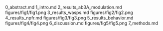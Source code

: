 0_abstract.md
1_intro.md
2_results_ab3A_modulation.md
figures/fig1/fig1.png
3_results_wasps.md
figures/fig2/fig2.png
4_results_npfr.md
figures/fig3/fig3.png
5_results_behavior.md
figures/fig4/fig4.png
6_discussion.md
figures/fig5/fig5.png
7_methods.md
